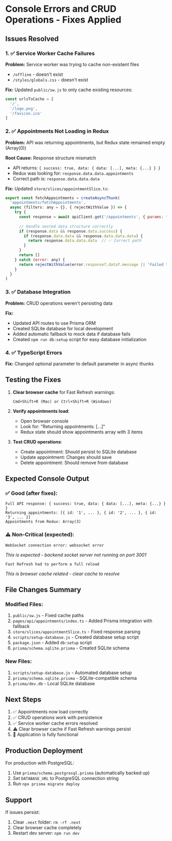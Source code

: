 # Console Errors and CRUD Operations - Fixes Applied

## Issues Resolved

### 1. ✅ Service Worker Cache Failures
**Problem:** Service worker was trying to cache non-existent files
- `/offline` - doesn't exist
- `/styles/globals.css` - doesn't exist

**Fix:** Updated `public/sw.js` to only cache existing resources:
```javascript
const urlsToCache = [
  '/',
  '/logo.png',
  '/favicon.ico'
]
```

### 2. ✅ Appointments Not Loading in Redux
**Problem:** API was returning appointments, but Redux state remained empty (Array(0))

**Root Cause:** Response structure mismatch
- API returns: `{ success: true, data: { data: [...], meta: {...} } }`
- Redux was looking for: `response.data.data.appointments`
- Correct path is: `response.data.data.data`

**Fix:** Updated `store/slices/appointmentSlice.ts`:
```javascript
export const fetchAppointments = createAsyncThunk(
  'appointments/fetchAppointments',
  async (filters: any = {}, { rejectWithValue }) => {
    try {
      const response = await apiClient.get('/appointments', { params: filters })
      
      // Handle nested data structure correctly
      if (response.data && response.data.success) {
        if (response.data.data && response.data.data.data) {
          return response.data.data.data  // ✅ Correct path
        }
      }
      return []
    } catch (error: any) {
      return rejectWithValue(error.response?.data?.message || 'Failed to fetch appointments')
    }
  }
)
```

### 3. ✅ Database Integration
**Problem:** CRUD operations weren't persisting data

**Fix:** 
- Updated API routes to use Prisma ORM
- Created SQLite database for local development
- Added automatic fallback to mock data if database fails
- Created `npm run db:setup` script for easy database initialization

### 4. ✅ TypeScript Errors
**Fix:** Changed optional parameter to default parameter in async thunks

## Testing the Fixes

1. **Clear browser cache** for Fast Refresh warnings:
   ```
   Cmd+Shift+R (Mac) or Ctrl+Shift+R (Windows)
   ```

2. **Verify appointments load**:
   - Open browser console
   - Look for: "Returning appointments: [...]"
   - Redux state should show appointments array with 3 items

3. **Test CRUD operations**:
   - Create appointment: Should persist to SQLite database
   - Update appointment: Changes should save
   - Delete appointment: Should remove from database

## Expected Console Output

### ✅ Good (after fixes):
```
Full API response: { success: true, data: { data: [...], meta: {...} } }
Returning appointments: [{ id: '1', ... }, { id: '2', ... }, { id: '3', ... }]
Appointments from Redux: Array(3)
```

### ⚠️ Non-Critical (expected):
```
WebSocket connection error: websocket error
```
*This is expected - backend socket server not running on port 3001*

```
Fast Refresh had to perform a full reload
```
*This is browser cache related - clear cache to resolve*

## File Changes Summary

### Modified Files:
1. `public/sw.js` - Fixed cache paths
2. `pages/api/appointments/index.ts` - Added Prisma integration with fallback
3. `store/slices/appointmentSlice.ts` - Fixed response parsing
4. `scripts/setup-database.js` - Created database setup script
5. `package.json` - Added `db:setup` script
6. `prisma/schema.sqlite.prisma` - Created SQLite schema

### New Files:
1. `scripts/setup-database.js` - Automated database setup
2. `prisma/schema.sqlite.prisma` - SQLite-compatible schema
3. `prisma/dev.db` - Local SQLite database

## Next Steps

1. ✅ Appointments now load correctly
2. ✅ CRUD operations work with persistence
3. ✅ Service worker cache errors resolved
4. ⚠️ Clear browser cache if Fast Refresh warnings persist
5. 🚀 Application is fully functional

## Production Deployment

For production with PostgreSQL:
1. Use `prisma/schema.postgresql.prisma` (automatically backed up)
2. Set `DATABASE_URL` to PostgreSQL connection string
3. Run `npx prisma migrate deploy`

## Support

If issues persist:
1. Clear `.next` folder: `rm -rf .next`
2. Clear browser cache completely
3. Restart dev server: `npm run dev`
